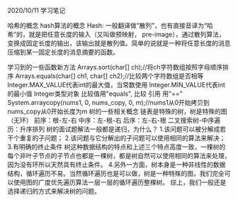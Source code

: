 2020/10/11	学习笔记

哈希的概念
	hash算法的概念 Hash: 一般翻译做“散列”，也有直接音译为“哈希”的，就是把任意长度的输入（又叫做预映射， pre-image），通过散列算法，变换成固定长度的输出，该输出就是散列值。简单的说就是一种将任意长度的消息压缩到某一固定长度的消息摘要的函数。

学习到的一些函数新方法
	Arrays.sort(char[] ch);//将ch字符数组按照字母顺序排序 
	Arrays.equals(char[] ch1, char[] ch2);//比较两个字符数组是否相等
	Integer.MAX_VALUE代表int的最大值，当常数使用
	Integer.MIN_VALUE代表int的最小值
	Integer类型对象 比较值用"equals", 比较 引用 用"=="
	System.arraycopy(nums1, 0, nums_copy, 0, m);//nums1从0开始拷贝到nums_copy从0开始长度为m
树的一些相关概念
	链表是特殊的树，树是特殊的图（无环）
	前序：根-左-右
	中序：左-根-右
	后序：左-右-根
	二叉搜索树-中序遍历：升序排列
树的面试题解法一般都是递归，为什么？
	1.该问题可以被分解成若干个重复的子问题；
	2.该问题与它分解出的子问题可以使用相同的算法来解决；
	3.有明确的终止条件 树这种数据结构的特点和上述三个特点高度一致，一棵树的每个非叶子节点的子节点也都是一棵树，都是树自然可以使用相同的算法来处理，因为没有环所以天然具有终止条件。
	4.另外一方面，树本身是一种非线性的数据结构，循环遍历不易。当然循环遍历也是可以做，树是一种特殊的图，我们完全可以使用图的广度优先遍历算法一层一层的循环遍历整棵树。
	综上，我们一般还是选择递归的方式来解决树的问题。